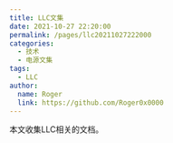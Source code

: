```yaml
---
title: LLC文集
date: 2021-10-27 22:20:00
permalink: /pages/llc20211027222000
categories: 
  - 技术
  - 电源文集
tags: 
  - LLC
author: 
  name: Roger
  link: https://github.com/Roger0x0000
---
```


本文收集LLC相关的文档。


<!-- more -->

